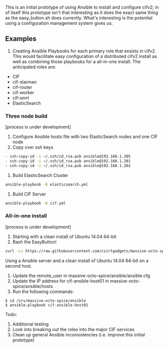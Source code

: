 This is an initial prototype of using Ansible to install and configure cifv2; in of itself
this prototype isn't that interesting as it does the exact same thing as the
easy_button.sh does currently. What's interesting is the potential using a configuration
management system gives us.

## Examples

1. Creating Ansible Playbooks for each primary role that exsists in cifv2. This would
facilitate easy configuration of a distributed cifv2 install as well as combining those
playbooks for a all-in-one install. The anticipated roles are:
 * CIF
  * cif-starman
  * cif-router
  * cif-worker
  * cif-smrt
 * ElasticSearch

### Three node build

[process is under development]

1. Configure Ansible hosts file with two ElasticSearch nodes and one CIF node
1. Copy over ssh keys

  ```bash
  - ssh-copy-id -i ~/.ssh/id_rsa.pub ansible@192.168.1.205
  - ssh-copy-id -i ~/.ssh/id_rsa.pub ansible@192.168.1.201
  - ssh-copy-id -i ~/.ssh/id_rsa.pub ansible@192.168.1.202
  ```
1. Build ElasticSearch Cluster

  ```bash
  ansible-playbook -K elasticsearch.yml
  ```
1. Build CIF Server
  ```bash
  ansible-playbook -K cif.yml
  ```

### All-in-one install

[process is under development]

1. Starting with a clean install of Ubuntu 14.04 64-bit
1. Bash the EasyButton!
  ```bash
  curl -Ls https://raw.githubusercontent.com/csirtgadgets/massive-octo-spice/develop/ansible/ansible_easybutton.sh | sudo bash -
  ```

Using a Ansible server and a clean install of Ubuntu 14.04 64-bit on a second host.

1. Update the remote_user in massive-octo-spice/ansible/ansible.cfg
1. Update the IP address for cif-ansible-host01 in massive-octo-spice/ansible/hosts
1. Run the following commands:

  ```basih
  $ cd /srv/massive-octo-spice/ansible
  $ ansible-playbook cif-ansible-host01
  ```

Todo:

1. Additional testing
1. Look into breaking out the roles into the major CIF services
1. Clean up general Ansible inconsistencies (i.e. improve this initial prototype)
